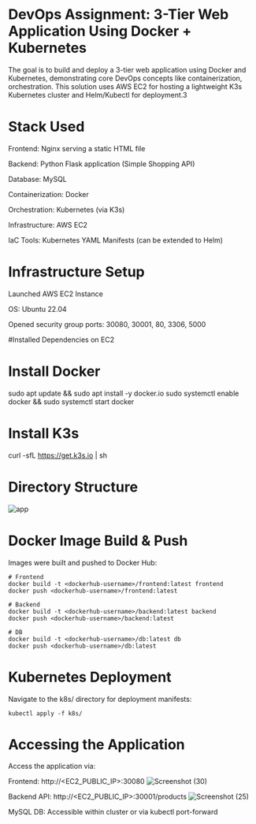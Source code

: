 # DevOps Assignment: 3-Tier Web Application Using Docker + Kubernetes


The goal is to build and deploy a 3-tier web application using Docker and Kubernetes, demonstrating core DevOps concepts like containerization, orchestration. This solution uses AWS EC2 for hosting a lightweight K3s Kubernetes cluster and Helm/Kubectl for deployment.3

# Stack Used
Frontend: Nginx serving a static HTML file

Backend: Python Flask application (Simple Shopping API)

Database: MySQL

Containerization: Docker

Orchestration: Kubernetes (via K3s)

Infrastructure: AWS EC2

IaC Tools: Kubernetes YAML Manifests (can be extended to Helm)

# Infrastructure Setup

Launched AWS EC2 Instance

OS: Ubuntu 22.04

Opened security group ports: 30080, 30001, 80, 3306, 5000

#Installed Dependencies on EC2

# Install Docker
sudo apt update && sudo apt install -y docker.io
sudo systemctl enable docker && sudo systemctl start docker

# Install K3s 

curl -sfL https://get.k3s.io | sh 

# Directory Structure

![app](https://github.com/user-attachments/assets/5a293a74-507e-450f-880b-4be5dd0b86cc)

# Docker Image Build & Push

Images were built and pushed to Docker Hub:

    # Frontend
    docker build -t <dockerhub-username>/frontend:latest frontend
    docker push <dockerhub-username>/frontend:latest

    # Backend
    docker build -t <dockerhub-username>/backend:latest backend
    docker push <dockerhub-username>/backend:latest

    # DB
    docker build -t <dockerhub-username>/db:latest db
    docker push <dockerhub-username>/db:latest

# Kubernetes Deployment

Navigate to the k8s/ directory for deployment manifests:

    kubectl apply -f k8s/

#  Accessing the Application

Access the application via:

Frontend: http://<EC2_PUBLIC_IP>:30080
![Screenshot (30)](https://github.com/user-attachments/assets/4c785c30-4289-4d2f-aea5-85a94e64161f)


Backend API: http://<EC2_PUBLIC_IP>:30001/products
![Screenshot (25)](https://github.com/user-attachments/assets/98ce2c5c-8c83-4151-ad37-b3f644575afb)


MySQL DB: Accessible within cluster or via kubectl port-forward
